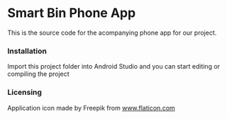 # Smart Bin Phone App

This is the source code for the acompanying phone app for our project. 


### Installation

Import this project folder into Android Studio and you can start editing or compiling the project


### Licensing

Application icon made by Freepik from www.flaticon.com 